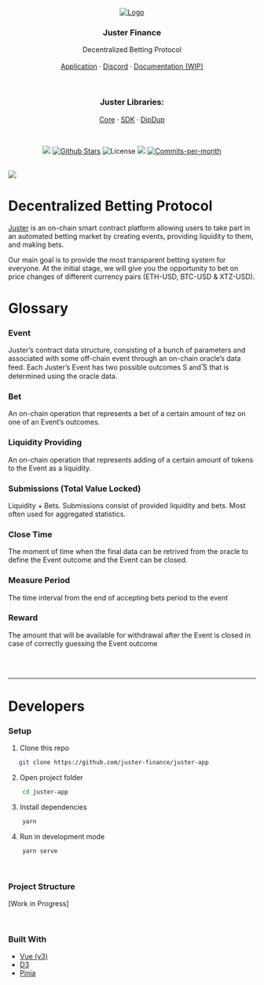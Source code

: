 <p align="center">
  <a href="https://app.juster.fi/"><img src="https://i.imgur.com/KVgm2G0.png" alt="Logo"></a>

  <h3 align="center">Juster Finance</h3>
  <p align="center">
    Decentralized Betting Protocol
    <br />
    <br />
    <a href="https://app.juster.fi/">Application</a>
    ·
    <a href="https://discord.gg/FeGDCkHhnB">Discord</a>
    ·
    <a href="https://app.juster.fi/docs">Documentation (WIP)</a>
  </p>
</p>

<br />

<p align="center">
    <h3 align="center">Juster Libraries:</h3>
    <p align="center">
        <a href="https://github.com/juster-finance/juster-core">Core</a>
        ·
        <a href="https://github.com/juster-finance/juster-sdk">SDK</a>
        ·
        <a href="https://github.com/juster-finance/juster-dipdup">DipDup</a>
    </p>
</p>

<br />

<p align="center">
    <img src="https://img.shields.io/badge/Release-1.0%3A%20Mainnet%20Lanuch-red"/>
    <a href="https://github.com/juster-finance/juster-app/stargazers"><img src="https://img.shields.io/github/stars/juster-finance/juster-app" alt="Github Stars"></a>
    <img src="https://img.shields.io/badge/License-MIT-green" alt="License">
    <a href="https://github.com/juster-finance/juster-app/issues"><img src="https://img.shields.io/github/issues-raw/juster-finance/juster-app"/></a>
    <a href="https://github.com/juster-finance/juster-app/pulse"><img src="https://img.shields.io/github/commit-activity/m/juster-finance/juster-app" alt="Commits-per-month"></a>
</p>

<br/>

<img src="https://i.imgur.com/xhWvft1.png">

<br/>

# Decentralized Betting Protocol

[Juster](https://app.juster.fi) is an on-chain smart contract platform
allowing users to take part in an automated betting market by
creating events, providing liquidity to them, and making bets.

Our main goal is to provide the most transparent betting system for everyone. At the initial stage, we will give you the opportunity to bet on price changes of different currency pairs (ETH-USD, BTC-USD & XTZ-USD).

# Glossary

### Event

Juster’s contract data structure, consisting of a bunch of parameters and associated with some off-chain event through an on-chain oracle’s data feed. Each Juster’s Event has two possible outcomes S and ̅S that is determined using the oracle data.

### Bet

An on-chain operation that represents a bet of a certain amount of tez on one of an Event’s outcomes.

### Liquidity Providing

An on-chain operation that represents adding of a certain amount of tokens to the Event as a liquidity.

### Submissions (Total Value Locked)

Liquidity + Bets. Submissions consist of provided liquidity and bets. Most often used for aggregated statistics.

### Close Time

The moment of time when the final data can be retrived from the oracle to define the Event outcome and the Event can be closed.

### Measure Period

The time interval from the end of accepting bets period to the event

### Reward

The amount that will be available for withdrawal after the Event is closed in case of correctly guessing the Event outcome

<br/>
<br/>

---

# Developers

### Setup

1. Clone this repo

```sh
   git clone https://github.com/juster-finance/juster-app
```

2. Open project folder

```sh
    cd juster-app
```

3. Install dependencies

```sh
    yarn
```

4. Run in development mode

```sh
    yarn serve
```

<br/>

### Project Structure

[Work in Progress]

<br/>

### Built With

-   [Vue (v3)](https://vuejs.org/)
-   [D3](https://d3js.org/)
-   [Pinia](https://pinia.vuejs.org/)
